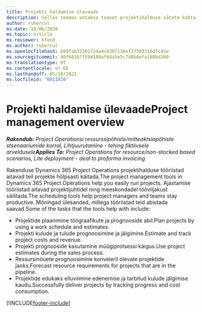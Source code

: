 ```yaml
---
title: Projekti haldamise ülevaade
description: Selles teemas antakse teavet projektihalduse sätete kohta rakenduses Dynamics 365 Project Operations.
author: ruhercul
ms.date: 10/06/2020
ms.topic: article
ms.reviewer: kfend
ms.author: ruhercul
ms.openlocfilehash: b99fab32101724a4c6307136ef37503316dfc42e
ms.sourcegitcommit: 40f68387f594180af64a5e5c748b6efa188bd300
ms.translationtype: HT
ms.contentlocale: et-EE
ms.lasthandoff: 05/10/2021
ms.locfileid: "6011816"
---
```

# <a name="project-management-overview"></a><span data-ttu-id="9e107-103">Projekti haldamise ülevaade</span><span class="sxs-lookup"><span data-stu-id="9e107-103">Project management overview</span></span>

<span data-ttu-id="9e107-104">_**Rakendub:** Project Operationsi ressurssipõhiste/mitteaktsiapõhiste stsenaariumide korral,  Lihtjuurutamine - tehing fiktiivsele arveldusele_</span><span class="sxs-lookup"><span data-stu-id="9e107-104">_**Applies To:** Project Operations for resource/non-stocked based scenarios, Lite deployment - deal to proforma invoicing_</span></span>

<span data-ttu-id="9e107-105">Rakenduse Dynamics 365 Project Operations projektihalduse tööriistad aitavad teil projekte hõlpsasti käitada.</span><span class="sxs-lookup"><span data-stu-id="9e107-105">The project management tools in Dynamics 365 Project Operations help you easily run projects.</span></span> <span data-ttu-id="9e107-106">Ajastamise tööriistad aitavad projektijuhtidel ning meeskondadel tööviljakust säilitada.</span><span class="sxs-lookup"><span data-stu-id="9e107-106">The scheduling tools help project managers and teams stay productive.</span></span> <span data-ttu-id="9e107-107">Mõningad ülesanded, millega tööriistad teid abistada saavad.</span><span class="sxs-lookup"><span data-stu-id="9e107-107">Some of the tasks that the tools help with include:</span></span>

- <span data-ttu-id="9e107-108">Projektide plaanimine töögraafikute ja prognooside abil.</span><span class="sxs-lookup"><span data-stu-id="9e107-108">Plan projects by using a work schedule and estimates.</span></span>
- <span data-ttu-id="9e107-109">Projekti kulude ja tulude prognoosimine ja jälgimine.</span><span class="sxs-lookup"><span data-stu-id="9e107-109">Estimate and track project costs and revenue.</span></span>
- <span data-ttu-id="9e107-110">Projekti prognooside kasutamine müügiprotsessi käigus.</span><span class="sxs-lookup"><span data-stu-id="9e107-110">Use project estimates during the sales process.</span></span>
- <span data-ttu-id="9e107-111">Ressursinõuete prognoosimine konveieril olevate projektide jaoks.</span><span class="sxs-lookup"><span data-stu-id="9e107-111">Forecast resource requirements for projects that are in the pipeline.</span></span>
- <span data-ttu-id="9e107-112">Projektide edukaks elluviimine edenemise ja tarbitud kulude jälgimise kaudu.</span><span class="sxs-lookup"><span data-stu-id="9e107-112">Successfully deliver projects by tracking progress and cost consumption.</span></span>


[!INCLUDE[footer-include](../includes/footer-banner.md)]